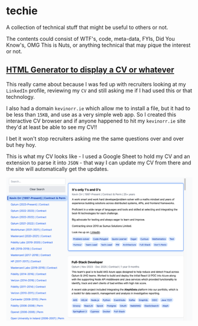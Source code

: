 # techie

A collection of technical stuff that might be useful to others or not. 

The contents could consist of WTF's, code, meta-data, FYIs, Did You Know's, OMG This is Nuts, or anything technical that may pique the interest or not.

## [HTML Generator to display a CV or whatever](cv-gen/gen-cv.html)
This really came about because I was fed up with recruiters looking at my `LinkedIn` profile, reviewing my `CV` and still asking me if I had used this or that technology. 

I also had a domain `kevinorr.ie` which allow me to install a file, but it had to be less than `15KB`, and use as a very simple web app. So I created this interactive CV browser and if anyone happened to hit my `kevinorr.ie` site they'd at least be able to see my CV!!

I bet it won't stop recruiters asking me the same questions over and over but hey hoy.

This is what my CV looks like - I used a Google Sheet to hold my CV and an extension to parse it into `JSON` - that way I can update my CV from there and the site will automatically get the updates.

![alt text](cv-gen/image.png)
